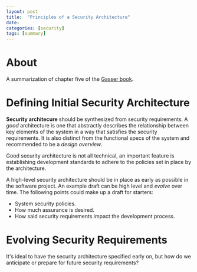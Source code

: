 ```yaml
---
layout: post
title:  "Principles of a Security Architecture"
date:   
categories: [security]
tags: [summary]
---
```

# About
A summarization of chapter five of the [Gasser book]().

# Defining Initial Security Architecture
__Security architecure__ should be synthesized from security requirements. A _good_ architecture is one that abstractly describes the relationship between key elements of the system in a way that satisfies the security requirements. It is also distinct from the functional specs of the system and recommended to be a _design overview_.

Good security architecture is not all technical, an important feature is establishing development standards to adhere to the policies set in place by the architecture.

A high-level security architecture should be in place as early as possible in the software project. An example draft can be high level and _evolve_ over time. The following points could make up a draft for starters:

* System security policies.
* How much assurance is desired.
* How said security requirements impact the development process.

# Evolving Security Requirements
It's ideal to have the security architecture specified early on, but how do we anticipate or prepare for future security requirements? 